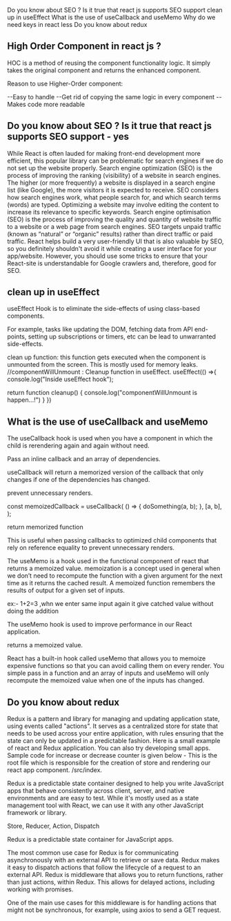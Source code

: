 Do you know about SEO ? Is it true that react js supports SEO support
clean up in useEffect
What is the use of useCallback and useMemo
Why do we need keys in react less
Do you know about redux




## High Order Component in react js ?

HOC is a method of reusing the component functionality logic. 
It simply takes the original component and returns the enhanced component.

Reason to use Higher-Order component:

--Easy to handle
--Get rid of copying the same logic in every component
--Makes code more readable



## Do you know about SEO ? Is it true that react js supports SEO support - yes

While React is often lauded for making front-end development more efficient, this popular library can be problematic for search engines if we do not set up the website properly.
Search engine optimization (SEO) is the process of improving the ranking (visibility) of a website in search engines.
The higher (or more frequently) a website is displayed in a search engine list (like Google), the more visitors it is expected to receive.
SEO considers how search engines work, what people search for, and which search terms (words) are typed.
Optimizing a website may involve editing the content to increase its relevance to specific keywords.
Search engine optimisation (SEO) is the process of improving the quality and quantity of website traffic to a website or a web page from search engines. SEO targets unpaid traffic (known as “natural” or “organic” results) rather than direct traffic or paid traffic.
React helps build a very user-friendly UI that is also valuable by SEO, so you definitely shouldn't avoid it while creating a user interface for your app/website. However, you should use some tricks to ensure that your React-site is understandable for Google crawlers and, therefore, good for SEO.



## clean up in useEffect

useEffect Hook is to eliminate the side-effects of using class-based components.

For example, tasks like updating the DOM, fetching data from API end-points, setting up subscriptions or timers, etc can be lead to unwarranted side-effects.

clean up function: this function gets executed when the component is unmounted from the screen. This is mostly used for memory leaks. //componentWillUnmount : Cleanup function in useEffect. useEffect(() =>{ console.log("Inside useEffect hook");

return function cleanup() { console.log("componentWillUnmount is happen...!") } })
 

## What is the use of useCallback and useMemo

The useCallback hook is used when you have a component in which the child is rerendering again and again without need.

Pass an inline callback and an array of dependencies.

useCallback will return a memorized version of the callback that only changes if one of the dependencies has changed.

prevent unnecessary renders.

const memoizedCallback = useCallback( () => { doSomething(a, b); }, [a, b], );

return memorized function

This is useful when passing callbacks to optimized child components that rely on reference equality to prevent unnecessary renders.



The useMemo is a hook used in the functional component of react that returns a memoized value. memoization is a concept used in general when we don’t need to recompute the function with a given argument for the next time as it returns the cached result. A memoized function remembers the results of output for a given set of inputs.

ex:- 1+2=3 ,whn we enter same input again it give catched value without doing the addition

The useMemo hook is used to improve performance in our React application.

returns a memoized value.

React has a built-in hook called useMemo that allows you to memoize expensive functions so that you can avoid calling them on every render. You simple pass in a function and an array of inputs and useMemo will only recompute the memoized value when one of the inputs has changed.


## Do you know about redux

Redux is a pattern and library for managing and updating application state, using events called "actions". It serves as a centralized store for state that needs to be used across your entire application, with rules ensuring that the state can only be updated in a predictable fashion. Here is a small example of react and Redux application. You can also try developing small apps. Sample code for increase or decrease counter is given below - This is the root file which is responsible for the creation of store and rendering our react app component. /src/index.

Redux is a predictable state container designed to help you write JavaScript apps that behave consistently across client, server, and native environments and are easy to test. While it's mostly used as a state management tool with React, we can use it with any other JavaScript framework or library.

Store, Reducer, Action, Dispatch

Redux is a predictable state container for JavaScript apps.

The most common use case for Redux  is for communicating asynchronously with an external API to retrieve or save data. Redux makes it easy to dispatch actions that follow the lifecycle of a request to an external API. Redux is middleware that allows you to return functions, rather than just actions, within Redux. This allows for delayed actions, including working with promises.

One of the main use cases for this middleware is for handling actions that might not be synchronous, for example, using axios to send a GET request.